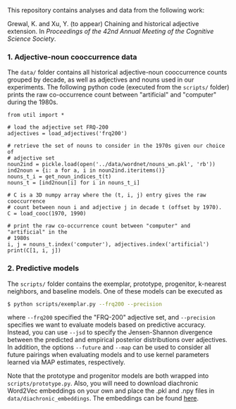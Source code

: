 This repository contains analyses and data from the following work:

Grewal, K. and Xu, Y. (to appear) Chaining and historical adjective extension. In *Proceedings of the 42nd Annual Meeting of the Cognitive Science Society*.

### 1. Adjective-noun cooccurrence data

The `data/` folder contains all historical adjective-noun cooccurrence counts grouped by decade, as well as adjectives and nouns used in our experiments. The following python code (executed from the `scripts/` folder) prints the raw co-occurrence count between "artificial" and "computer" during the 1980s.

```
from util import *

# load the adjective set FRQ-200
adjectives = load_adjectives('frq200')

# retrieve the set of nouns to consider in the 1970s given our choice of 
# adjective set
noun2ind = pickle.load(open('../data/wordnet/nouns_wn.pkl', 'rb'))
ind2noun = {i: a for a, i in noun2ind.iteritems()}
nouns_t_i = get_noun_indices_t(t)
nouns_t = [ind2noun[i] for i in nouns_t_i]

# C is a 3D numpy array where the (t, i, j) entry gives the raw cooccurrence 
# count between noun i and adjective j in decade t (offset by 1970). 
C = load_cooc(1970, 1990)

# print the raw co-occurrence count between "computer" and "artificial" in the 
# 1980s
i, j = nouns_t.index('computer'), adjectives.index('artificial')
print(C[1, i, j])
```

### 2. Predictive models

The `scripts/` folder contains the exemplar, prototype, progenitor, k-nearest neighbors, and baseline models. One of these models can be executed as

```bash
$ python scripts/exemplar.py --frq200 --precision
```

where `--frq200` specified the "FRQ-200" adjective set, and `--precision` specifies we want to evaluate models based on predictive accuracy. Instead, you can use `--jsd` to specify the Jensen-Shannon divergence between the predicted and empirical posterior distributions over adjectives. In addition, the options `--future` and `--map` can be used to consider all future pairings when evaluating models and to use kernel parameters learned via MAP estimates, respectively.

Note that the prototype and progenitor models are both wrapped into `scripts/prototype.py`. Also, you will need to download diachronic Word2Vec embeddings on your own and place the .pkl and .npy files in `data/diachronic_embeddings`. The embeddings can be found [here](https://nlp.stanford.edu/projects/histwords/).
